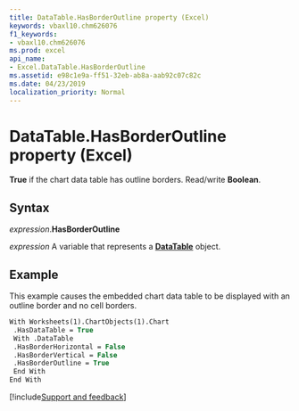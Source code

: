 ```yaml
---
title: DataTable.HasBorderOutline property (Excel)
keywords: vbaxl10.chm626076
f1_keywords:
- vbaxl10.chm626076
ms.prod: excel
api_name:
- Excel.DataTable.HasBorderOutline
ms.assetid: e98c1e9a-ff51-32eb-ab8a-aab92c07c82c
ms.date: 04/23/2019
localization_priority: Normal
---
```



# DataTable.HasBorderOutline property (Excel)

**True** if the chart data table has outline borders. Read/write **Boolean**.


## Syntax

_expression_.**HasBorderOutline**

_expression_ A variable that represents a **[DataTable](excel.datatable(object).md)** object.


## Example

This example causes the embedded chart data table to be displayed with an outline border and no cell borders.

```vb
With Worksheets(1).ChartObjects(1).Chart 
 .HasDataTable = True 
 With .DataTable 
 .HasBorderHorizontal = False 
 .HasBorderVertical = False 
 .HasBorderOutline = True 
 End With 
End With
```



[!include[Support and feedback](~/includes/feedback-boilerplate.md)]